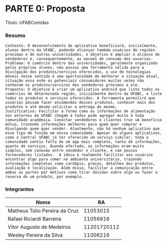 # PARTE 0: Proposta

Titulo: UFABComidas

### Resumo

	Contexto: O desenvolvimento do aplicativo beneficiará, inicialmente, alunos dentro da UFABC, podendo alcançar também usuários de regiões proximas e de outras universidades, o objetivo é ampliar o alcance de vendedores e, consequentemente, as opcoes de consumo dos usuarios.
	Problema: O comércio dentro das universidades, geralmente organizado pelos próprios alunos, não possui uma ferramenta sólida para a divulgação dos produtos/serviços oferecidos, o uso de tecnologias móveis nesse sentido é uma oportunidade de melhorar a situação atual, situação essa onde os potenciais consumidores muitas vezes não conhecem os produtos/servicos dos vendedores próximos a ele.
	Proposta: O objetivo é criar um aplicativo android que liste todos os comércios de determinada região, inicialmente dentro da UFABC, e liste todos os produtos e serviços oferecidos. A ferramenta permitirá que usuários possam fazer encomendas desses produtos, conhecer mais dos produtos e até mesmo solicitar a entrega do mesmo.
	Justificativa: Facilitar a forma como as informações de alimentação nos entornos da UFABC chegam à todos pode agregar muito à toda comunidade acadêmica. Conectar vendedores e clientes traz um benefício mútuo, trazendo informações melhores para quem quer comprar e divulgando quem quer vender. Atualmente, não há nenhum aplicativo que esse tipo de função em nossa comunidade. Apesar de alguns aplicativos, como o Central UFABC já ter oferecido um serviço similar, toda a comunidade sentiu falta de um app mais completo, tanto de informações, quanto de serviços. Quando ofertado, as informações eram muito simples, sem conexão entre vendedor e cliente, e com poucos fornecedores listados.  A ideia é realmente facilitar aos usuários encontrar algo para comer no ambiente universitário, trazendo informações completas como cardápio, preços, detalhes dos produtos, avaliação e localização. Além disso, facilitar a comunicação entre ambas as partes por motivos como tirar dúvidas sobre algo ou fazer a reserva de um produto, por exemplo.


### Integrantes

| Nome                          | RA          |
| ----------------------------- | ----------- |
| Matheus Túlio Pereira da Cruz | 11053015    |
| Rafael Riciardi Barreira      | 11056916    |
| Vitor Augusto de Medeiros     | 11201720112 |
| Wesley Pereira da Silva       | 11006216    |
